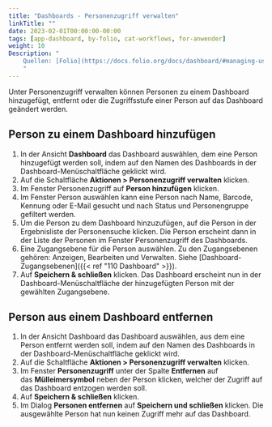 ```yaml
---
title: "Dashboards - Personenzugriff verwalten"
linkTitle: ""
date: 2023-02-01T00:00:00-00:00
tags: [app-dashboard, by-folio, cat-workflows, for-anwender]
weight: 10
Description: "
    Quellen: [Folio](https://docs.folio.org/docs/dashboard/#managing-user-access-to-dashboards) & [GBV](https://info.gbv.de/display/FOLIOGBVEXTERN/Folio:+Dashboards+-+Personenzugriff+verwalten)
    "
---
```


Unter Personenzugriff verwalten können Personen zu einem Dashboard hinzugefügt, entfernt oder die Zugriffsstufe einer Person auf das Dashboard geändert werden.

## Person zu einem Dashboard hinzufügen

1.  In der Ansicht **Dashboard** das Dashboard auswählen, dem eine Person hinzugefügt werden soll, indem auf den Namen des Dashboards in der Dashboard-Menüschaltfläche geklickt wird.
2.  Auf die Schaltfläche **Aktionen > Personenzugriff verwalten** klicken.
3.  Im Fenster Personenzugriff auf **Person hinzufügen** klicken.
4.  Im Fenster Person auswählen kann eine Person nach Name, Barcode, Kennung oder E-Mail gesucht und nach Status und Personengruppe gefiltert werden.
5.  Um die Person zu dem Dashboard hinzuzufügen, auf die Person in der Ergebnisliste der Personensuche klicken. Die Person erscheint dann in der Liste der Personen im Fenster Personenzugriff des Dashboards.
6.  Eine Zugangsebene für die Person auswählen. Zu den Zugangsebenen gehören: Anzeigen, Bearbeiten und Verwalten. Siehe [Dashboard-Zugangsebenen]({{< ref "110 Dashboard" >}}).
7.  Auf **Speichern & schließen** klicken. Das Dashboard erscheint nun in der Dashboard-Menüschaltfläche der hinzugefügten Person mit der gewählten Zugangsebene.

## Person aus einem Dashboard entfernen

1.  In der Ansicht Dashboard das Dashboard auswählen, aus dem eine Person entfernt werden soll, indem auf den Namen des Dashboards in der Dashboard-Menüschaltfläche geklickt wird.
2.  Auf die Schaltfläche **Aktionen > Personenzugriff verwalten** klicken.
3.  Im Fenster **Personenzugriff** unter der Spalte **Entfernen** auf das **Mülleimersymbol** neben der Person klicken, welcher der Zugriff auf das Dashboard entzogen werden soll.
4.  Auf **Speichern & schließen** klicken.
5.  Im Dialog **Personen entfernen** auf **Speichern und schließen** klicken. Die ausgewählte Person hat nun keinen Zugriff mehr auf das Dashboard.
